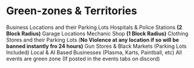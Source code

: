 # Green-zones & Territories

Business Locations and their Parking Lots Hospitals & Police Stations **(2 Block Radius)** Garage Locations Mechanic Shop **(1 Block Radius)** Clothing Stores and their Parking Lots (**No Violence at any location if so will be banned instantly fro 24 hours)** Gun Stores & Black Markets (Parking Lots Included) Local & AI Based Businesses (Plasma, Karts, Paintball, etc) All events are green zone (If posted in the events tabs on discord)
